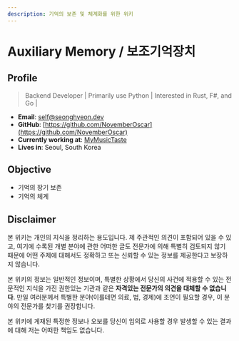 ```yaml
---
description: 기억의 보존 및 체계화를 위한 위키
---
```


# Auxiliary Memory / 보조기억장치

## Profile

> Backend Developer \| Primarily use Python \| Interested in Rust, F\#, and Go \|

* **Email**: [self@seonghyeon.dev](mailto:self@seonghyeon.dev)
* **GitHub**: [https://github.com/NovemberOscar](https://github.com/NovemberOscar)
* **Currently working at**: [MyMusicTaste](https://github.com/MyMusicTaste)
* **Lives in**: Seoul, South Korea

## Objective

* 기억의 장기 보존
* 기억의 체계

## Disclaimer

본 위키는 개인의 지식을 정리하는 용도입니다. 제 주관적인 의견이 포함되어 있을 수 있고, 여기에 수록된 개별 분야에 관한 어떠한 글도 전문가에 의해 특별히 검토되지 않기 때문에 어떤 주제에 대해서도 정확하고 또는 신뢰할 수 있는 정보를 제공한다고 보장하지 않습니다.

본 위키의 정보는 일반적인 정보이며, 특별한 상황에서 당신의 사건에 적용할 수 있는 전문적인 지식을 가진 권한있는 기관과 같은 **자격있는 전문가의 의견을 대체할 수 없습니다**.  만일 여러분께서 특별한 분야\(이를테면 의료, 법, 경제\)에 조언이 필요할 경우, 이 분야의 전문가를 찾기를 권장합니다.

본 위키에 게재된 특정한 정보나 오보를 당신이 임의로 사용할 경우 발생할 수 있는 결과에 대해 저는 어떠한 책임도 없습니다.

